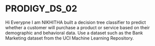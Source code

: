 # PRODIGY_DS_02
Hi Everypne I am NIKHITHA built a decision tree classifier to predict whether a customer will purchase a product or service based on their demographic and behavioral data. 
Use a dataset such as the Bank Marketing dataset from the UCI Machine Learning Repository.
